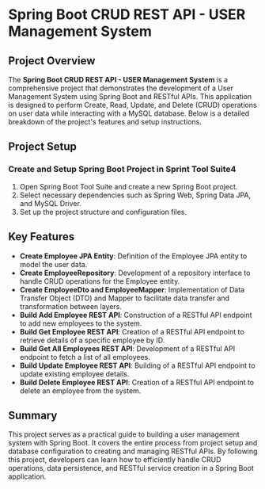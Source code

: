 # Spring Boot CRUD REST API - USER Management System

## Project Overview
The **Spring Boot CRUD REST API - USER Management System** is a comprehensive project that demonstrates the development of a User Management System using Spring Boot and RESTful APIs. This application is designed to perform Create, Read, Update, and Delete (CRUD) operations on user data while interacting with a MySQL database. Below is a detailed breakdown of the project's features and setup instructions.

## Project Setup

### Create and Setup Spring Boot Project in Sprint Tool Suite4
1. Open  Spring Boot Tool Suite and create a new Spring Boot project.
2. Select necessary dependencies such as Spring Web, Spring Data JPA, and MySQL Driver.
3. Set up the project structure and configuration files.

## Key Features
- **Create Employee JPA Entity**: Definition of the Employee JPA entity to model the user data.
- **Create EmployeeRepository**: Development of a repository interface to handle CRUD operations for the Employee entity.
- **Create EmployeeDto and EmployeeMapper**: Implementation of Data Transfer Object (DTO) and Mapper to facilitate data transfer and transformation between layers.
- **Build Add Employee REST API**: Construction of a RESTful API endpoint to add new employees to the system.
- **Build Get Employee REST API**: Creation of a RESTful API endpoint to retrieve details of a specific employee by ID.
- **Build Get All Employees REST API**: Development of a RESTful API endpoint to fetch a list of all employees.
- **Build Update Employee REST API**: Building of a RESTful API endpoint to update existing employee details.
- **Build Delete Employee REST API**: Creation of a RESTful API endpoint to delete an employee from the system.

## Summary
This project serves as a practical guide to building a user management system with Spring Boot. It covers the entire process from project setup and database configuration to creating and managing RESTful APIs. By following this project, developers can learn how to efficiently handle CRUD operations, data persistence, and RESTful service creation in a Spring Boot application.
